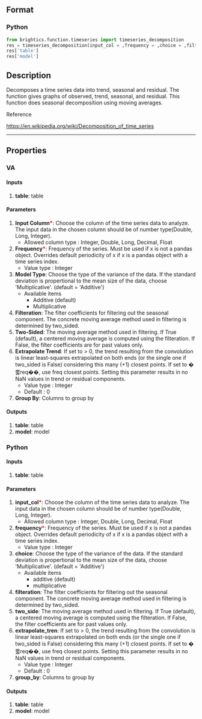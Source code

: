 ## Format
### Python
```python
from brightics.function.timeseries import timeseries_decomposition
res = timeseries_decomposition(input_col = ,frequency = ,choice = ,filteration = ,two_side = ,extrapolate_tren = ,group_by = )
res['table']
res['model']
```

## Description
Decomposes a time series data into trend, seasonal and residual. The function gives graphs of observed, trend, seasonal, and residual. This function does seasonal decomposition using moving averages.

Reference

https://en.wikipedia.org/wiki/Decomposition_of_time_series

---

## Properties
### VA
#### Inputs
1. **table**: table

#### Parameters
1. **Input Column**<b style="color:red">*</b>: Choose the column of the time series data to analyze. The input data in the chosen column should be of number type(Double, Long, Integer).
   - Allowed column type : Integer, Double, Long, Decimal, Float
2. **Frequency**<b style="color:red">*</b>: Frequency of the series. Must be used if x is not a pandas object. Overrides default periodicity of x if x is a pandas object with a time series index.
   - Value type : Integer
3. **Model Type**: Choose the type of the variance of the data. If the standard deviation is propertional to the mean size of the data, choose 'Multiplicative'. (default = 'Additive')
   - Available items
      - Additive (default)
      - Multiplicative
4. **Filteration**: The filter coefficients for filtering out the seasonal component. The concrete moving average method used in filtering is determined by two_sided.
5. **Two-Sided**: The moving average method used in filtering. If True (default), a centered moving average is computed using the filteration. If False, the filter coefficients are for past values only.
6. **Extrapolate Trend**: If set to > 0, the trend resulting from the convolution is linear least-squares extrapolated on both ends (or the single one if two_sided is False) considering this many (+1) closest points. If set to �쁣req��, use freq closest points. Setting this parameter results in no NaN values in trend or residual components.
   - Value type : Integer
   - Default : 0
7. **Group By**: Columns to group by

#### Outputs
1. **table**: table
2. **model**: model

### Python
#### Inputs
1. **table**: table

#### Parameters
1. **input_col**<b style="color:red">*</b>: Choose the column of the time series data to analyze. The input data in the chosen column should be of number type(Double, Long, Integer).
   - Allowed column type : Integer, Double, Long, Decimal, Float
2. **frequency**<b style="color:red">*</b>: Frequency of the series. Must be used if x is not a pandas object. Overrides default periodicity of x if x is a pandas object with a time series index.
   - Value type : Integer
3. **choice**: Choose the type of the variance of the data. If the standard deviation is propertional to the mean size of the data, choose 'Multiplicative'. (default = 'Additive')
   - Available items
      - additive (default)
      - multiplicative
4. **filteration**: The filter coefficients for filtering out the seasonal component. The concrete moving average method used in filtering is determined by two_sided.
5. **two_side**: The moving average method used in filtering. If True (default), a centered moving average is computed using the filteration. If False, the filter coefficients are for past values only.
6. **extrapolate_tren**: If set to > 0, the trend resulting from the convolution is linear least-squares extrapolated on both ends (or the single one if two_sided is False) considering this many (+1) closest points. If set to �쁣req��, use freq closest points. Setting this parameter results in no NaN values in trend or residual components.
   - Value type : Integer
   - Default : 0
7. **group_by**: Columns to group by

#### Outputs
1. **table**: table
2. **model**: model

